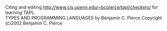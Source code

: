 Citing and editing http://www.cis.upenn.edu/~bcpierce/tapl/checkers/ for learning TAPL.  
TYPES AND PROGRAMMING LANGUAGES by Benjamin C. Pierce Copyright (c)2002 Benjamin C. Pierce
